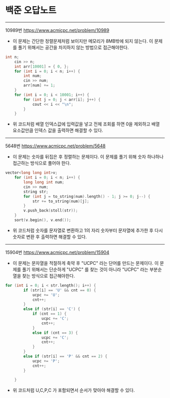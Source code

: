 # 백준 오답노트
* * *
10989번  <https://www.acmicpc.net/problem/10989>
  * 이 문제는 간단한 정렬문제처럼 보이지만 메모리가 8MB밖에 되지 않는다. 이 문제를 풀기 위해서는 공간을 차지하지 않는 방법으로 접근해야한다.
```c++
int n;
	cin >> n;
	int arr[10001] = { 0, };
	for (int i = 0; i < n; i++) {
		int num;
		cin >> num;
		arr[num] += 1;
	}
	for (int i = 0; i < 10001; i++) {
		for (int j = 0; j < arr[i]; j++) {
			cout << i << "\n";
		}
	}
  ```
  * 위 코드처럼 배열 인덱스값에 입력값을 넣고 전체 조회를 하면 0을 제외하고 배열 요소값만큼 인덱스 값을 출력하면 해결할 수 있다.
* * *
5648번 <https://www.acmicpc.net/problem/5648>
  * 이 문제는 숫자를 뒤집은 후 정렬하는 문제이다. 이 문제를 풀기 위해 숫자 하나하나 접근하는 방식으로 풀어야 한다.
```c++
vector<long long int>v;
	for (int i = 0; i < n; i++) {
		long long int num;
		cin >> num;
		string str;
		for (int j = to_string(num).length() - 1; j >= 0; j--) {
			str += to_string(num)[j];
		}
		v.push_back(stoll(str));
	}
	sort(v.begin(), v.end());
```
  * 위 코드처럼 숫자를 문자열로 변환하고 1의 자리 숫자부터 문자열에 추가한 후 다시 숫자로 변환 후 출력하면 해결할 수 있다.
* * *
15904번 <https://www.acmicpc.net/problem/15904>
  * 이 문제는 문자열을 적절하게 축약 후 "UCPC" 라는 단어를 만드는 문제이다. 이 문제를 풀기 위해서는 단순하게 "UCPC" 를 찾는 것이 아니라 "UCPC" 라는 부분순열을 찾는 방식으로 접근해야한다.
```c++
for (int i = 0; i < str.length(); i++) {
		if (str[i] == 'U' && cnt == 0) {
			ucpc += 'U';
			cnt++;
		}
		else if (str[i] == 'C') {
			if (cnt == 1) {
				ucpc += 'C';
				cnt++;
			}
			else if (cnt == 3) {
				ucpc += 'C';
				cnt++;
			}
		}
		else if (str[i] == 'P' && cnt == 2) {
			ucpc += 'P';
			cnt++;
		}
		
	}
```
  * 위 코드처럼 U,C,P,C 가 포함되면서 순서가 맞아야 해결할 수 있다.
